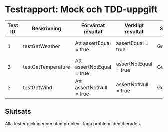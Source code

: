# Testrapport: Mock och TDD-uppgift

| Test ID | Beskrivning                                  | Förväntat resultat | Verkligt resultat | Status   | Kommentar                  |
|---------|----------------------------------------------|--------------------|-------------------|----------|----------------------------|
| 1       | testGetWeather                               | Att assertEqual = true  | assertEqual = true | Godkänd  | Inga problem identifierade |
| 2       | testGetTemperature                           | Att assertNotEqual = true | assertNotEqual = true | Godkänd  | Inga problem identifierade |
| 3       | testGetWind                                  | Att assertNotNull = true | assertNotNull = true | Godkänd  | Inga problem identifierade |

## Slutsats
Alla tester gick igenom utan problem. Inga problem identifierades. 